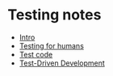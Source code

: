 # Testing notes
- [Intro](./intro.md)
- [Testing for humans](./testing-for-humans.md)
- [Test code](./test-code.md)
- [Test-Driven Development](./test-driven-dev.md)
